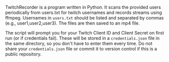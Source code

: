 TwitchRecorder is a program written in Python. It scans the provided users periodically from users.txt for twitch usernames and records streams using ffmpeg. Usernames in `users.txt` should be listed and separated by commas (e.g., user1,user2,user3). The files are then saved to an mp4 file.

The script will prompt you for your Twitch Client ID and Client Secret on first run (or if credentials fail). These will be stored in a `credentials.json` file in the same directory, so you don't have to enter them every time. Do not share your `credentials.json` file or commit it to version control if this is a public repository.
